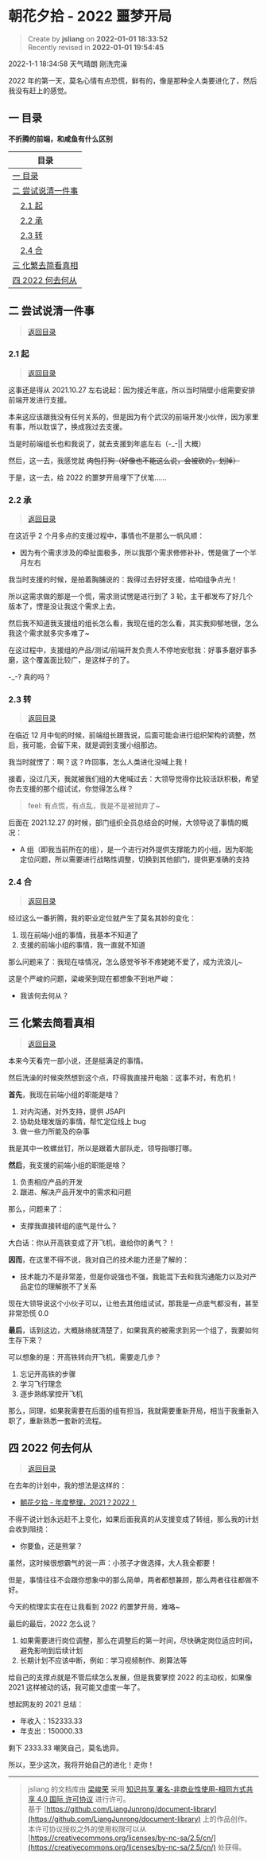 朝花夕拾 - 2022 噩梦开局
===

> Create by **jsliang** on **2022-01-01 18:33:52**  
> Recently revised in **2022-01-01 19:54:45**

2022-1-1 18:34:58 天气晴朗 刚洗完澡

2022 年的第一天，莫名心情有点恐慌，鲜有的，像是那种全人类要进化了，然后我没有赶上的感觉。

<!-- 目录开始 -->
## <a name="chapter-one" id="chapter-one"></a>一 目录

**不折腾的前端，和咸鱼有什么区别**

| 目录 |
| --- |
| [一 目录](#chapter-one) |
| <a name="catalog-chapter-two" id="catalog-chapter-two"></a>[二 尝试说清一件事](#chapter-two) |
| &emsp;[2.1 起](#chapter-two-one) |
| &emsp;[2.2 承](#chapter-two-two) |
| &emsp;[2.3 转](#chapter-two-three) |
| &emsp;[2.4 合](#chapter-two-four) |
| <a name="catalog-chapter-three" id="catalog-chapter-three"></a>[三 化繁去简看真相](#chapter-three) |
| <a name="catalog-chapter-four" id="catalog-chapter-four"></a>[四 2022 何去何从](#chapter-four) |
<!-- 目录结束 -->

## <a name="chapter-two" id="chapter-two"></a>二 尝试说清一件事

> [返回目录](#chapter-one)

### <a name="chapter-two-one" id="chapter-two-one"></a>2.1 起

> [返回目录](#chapter-one)

这事还是得从 2021.10.27 左右说起：因为接近年底，所以当时隔壁小组需要安排前端开发进行支援。

本来这应该跟我没有任何关系的，但是因为有个武汉的前端开发小伙伴，因为家里有事，所以耽误了，换成我过去支援。

当是时前端组长也和我说了，就去支援到年底左右（-_-|| 大概）

然后，这一去，我感觉就 ~~肉包打狗（好像也不能这么说，会被砍的，划掉）~~

于是，这一去，给 2022 的噩梦开局埋下了伏笔……

### <a name="chapter-two-two" id="chapter-two-two"></a>2.2 承

> [返回目录](#chapter-one)

在这近乎 2 个月多点的支援过程中，事情也不是那么一帆风顺：

* 因为有个需求涉及的牵扯面极多，所以我那个需求修修补补，愣是做了一个半月左右

我当时支援的时候，是拍着胸脯说的：我得过去好好支援，给咱组争点光！

所以这需求做的那是一个慌，需求测试愣是进行到了 3 轮，主干都发布了好几个版本了，愣是没让我这个需求上去。

然后我不知道我支援组的组长怎么看，我现在组的怎么看，其实我抑郁地很，怎么我这个需求就多灾多难了~

在这过程中，支援组的产品/测试/前端开发负责人不停地安慰我：好事多磨好事多磨，这个覆盖面比较广，是这样子的了。

-_-? 真的吗？

### <a name="chapter-two-three" id="chapter-two-three"></a>2.3 转

> [返回目录](#chapter-one)

在临近 12 月中旬的时候，前端组长跟我说，后面可能会进行组织架构的调整，然后，我可能，会留下来，就是调到支援小组那边。

我当时就愣了：啊？这？咋回事，怎么人类进化没喊上我！

接着，没过几天，我就被我们组的大佬喊过去：大领导觉得你比较活跃积极，希望你去支援的那个组试试，你觉得怎么样？

> feel: 有点慌，有点乱，我是不是被抛弃了~

后面在 2021.12.27 的时候，部门组织全员总结会的时候，大领导说了事情的概况：

* A 组（即我当前所在的组），是一个进行对外提供支撑能力的小组，因为职能定位问题，所以需要进行战略性调整，切换到其他部门，提供更准确的支持

### <a name="chapter-two-four" id="chapter-two-four"></a>2.4 合

> [返回目录](#chapter-one)

经过这么一番折腾，我的职业定位就产生了莫名其妙的变化：

1. 现在前端小组的事情，我基本不知道了
2. 支援的前端小组的事情，我一直就不知道

那么问题来了：我现在啥情况，怎么感觉爷爷不疼姥姥不爱了，成为流浪儿~

这是个严峻的问题，梁峻荣到现在都想象不到地严峻：

* 我该何去何从？

## <a name="chapter-three" id="chapter-three"></a>三 化繁去简看真相

> [返回目录](#chapter-one)

本来今天看完一部小说，还是挺满足的事情。

然后洗澡的时候突然想到这个点，吓得我直接开电脑：这事不对，有危机！

**首先**，我现在前端小组的职能是啥？

1. 对内沟通，对外支持，提供 JSAPI
2. 协助处理发版的事情，帮忙定位线上 bug
3. 做一些力所能及的杂事

我是其中一枚螺丝钉，所以是跟着大部队走，领导指哪打哪。

**然后**，我支援的前端小组的职能是啥？

1. 负责相应产品的开发
2. 跟进、解决产品开发中的需求和问题

那么，问题来了：

* 支撑我直接转组的底气是什么？

大白话：你从开高铁变成了开飞机，谁给你的勇气？！

**因而**，在这里不得不说，我对自己的技术能力还是了解的：

* 技术能力不是非常差，但是你说强也不强，我能混下去和我沟通能力以及对产品定位的理解脱不了关系

现在大领导说这个小伙子可以，让他去其他组试试，那我是一点底气都没有，甚至非常恐慌 0.0

**最后**，话到这边，大概脉络就清楚了，如果我真的被需求到另一个组了，我要如何生存下来？

可以想象的是：开高铁转向开飞机，需要走几步？

1. 忘记开高铁的步骤
2. 学习飞行理念
3. 逐步熟练掌控开飞机

那么，同理，如果我需要在后面的组有担当，我就需要重新开局，相当于我重新入职了，重新熟悉一套新的流程。

## <a name="chapter-four" id="chapter-four"></a>四 2022 何去何从

> [返回目录](#chapter-one)

在去年的计划中，我的想法是这样的：

* [朝花夕拾 - 年度整理，2021？2022！](https://github.com/LiangJunrong/document-library/blob/master/%E7%B3%BB%E5%88%97-%E4%B8%AA%E4%BA%BA%E7%94%9F%E6%B4%BB/%E5%A4%A7%E4%BA%8B%E8%AE%B0%E5%BD%95/2021/2021-11-29.md)

不得不说计划永远赶不上变化，如果后面我真的从支援变成了转组，那么我的计划会收到阻挠：

* 你要鱼，还是熊掌？

虽然，这时候很想霸气的说一声：小孩子才做选择，大人我全都要！

但是，事情往往不会跟你想象中的那么简单，两者都想兼顾，那么两者往往都做不好。

今天的梳理实实在在让我看到 2022 的噩梦开局，难咯~

最后的最后，2022 怎么说？

1. 如果需要进行岗位调整，那么在调整后的第一时间，尽快确定岗位适应时间，避免影响到后续计划
2. 长期计划不应该中断，例如：学习视频制作、刷算法等

给自己的支撑点就是不管后续怎么发展，但是我要掌控 2022 的主动权，如果像 2021 这样被动的话，我可能又虚度一年了。

想起网友的 2021 总结：

* 年收入：152333.33
* 年支出：150000.33

剩下 2333.33 嘲笑自己，莫名诡异。

所以，至少这次，我将开始自己的进化！走你！

---

> jsliang 的文档库由 [梁峻荣](https://github.com/LiangJunrong) 采用 [知识共享 署名-非商业性使用-相同方式共享 4.0 国际 许可协议](http://creativecommons.org/licenses/by-nc-sa/4.0/) 进行许可。<br/>基于 [https://github.com/LiangJunrong/document-library](https://github.com/LiangJunrong/document-library) 上的作品创作。<br/>本许可协议授权之外的使用权限可以从 [https://creativecommons.org/licenses/by-nc-sa/2.5/cn/](https://creativecommons.org/licenses/by-nc-sa/2.5/cn/) 处获得。

